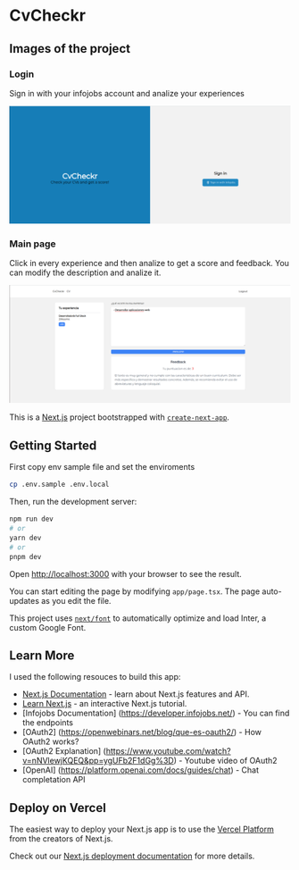 # CvCheckr

## Images of the project

### Login

Sign in with your infojobs account and analize your experiences

![Login page](./docs/images/login.png)

### Main page

Click in every experience and then analize to get a score and feedback. You can modify the description and analize it.

![Main page](./docs/images/cv.png)

This is a [Next.js](https://nextjs.org/) project bootstrapped with [`create-next-app`](https://github.com/vercel/next.js/tree/canary/packages/create-next-app).

## Getting Started

First copy env sample file and set the enviroments

```bash
cp .env.sample .env.local
```

Then, run the development server:

```bash
npm run dev
# or
yarn dev
# or
pnpm dev
```

Open [http://localhost:3000](http://localhost:3000) with your browser to see the result.

You can start editing the page by modifying `app/page.tsx`. The page auto-updates as you edit the file.

This project uses [`next/font`](https://nextjs.org/docs/basic-features/font-optimization) to automatically optimize and load Inter, a custom Google Font.

## Learn More

I used the following resouces to build this app:

- [Next.js Documentation](https://nextjs.org/docs) - learn about Next.js features and API.
- [Learn Next.js](https://nextjs.org/learn) - an interactive Next.js tutorial.
- [Infojobs Documentation] (https://developer.infojobs.net/) - You can find the endpoints
- [OAuth2] (https://openwebinars.net/blog/que-es-oauth2/) - How OAuth2 works?
- [OAuth2 Explanation] (https://www.youtube.com/watch?v=nNVlewjKQEQ&pp=ygUFb2F1dGg%3D) - Youtube video of OAuth2
- [OpenAI] (https://platform.openai.com/docs/guides/chat) - Chat completation API

## Deploy on Vercel

The easiest way to deploy your Next.js app is to use the [Vercel Platform](https://vercel.com/new?utm_medium=default-template&filter=next.js&utm_source=create-next-app&utm_campaign=create-next-app-readme) from the creators of Next.js.

Check out our [Next.js deployment documentation](https://nextjs.org/docs/deployment) for more details.

